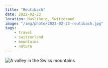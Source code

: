 ```yaml
---
title: "Reutibach"
date: 2022-02-23
location: Hasliberg, Switzerand
image: "/img/photo/2022-02-23-reutibach.jpg"
tags:
    - travel
    - switzerland
    - mountains
    - nature
---
```


![A valley in the Swiss mountains](/img/photo/2022-02-23-reutibach.jpg)

